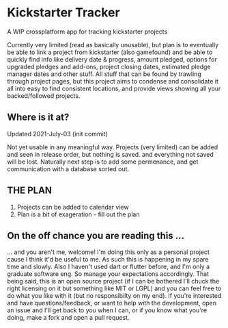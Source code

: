 # Kickstarter Tracker

A WIP crossplatform app for tracking kickstarter projects

Currently very limited (read as basically unusable), but plan is to eventually be able
to link a project from kickstarter (also gamefound) and be able to quickly find info like
delivery date & progress, amount pledged, options for upgraded pledges and add-ons, project
closing dates, estimated pledge manager dates and other stuff. All stuff that can be found by
trawling through project pages, but this project aims to condense and consolidate it all into
easy to find consistent locations, and provide views showing all your backed/followed projects.

## Where is it at?
Updated 2021-July-03 (init commit)

Not yet usable in any meaningful way. Projects (very limited) can be added and seen in release order,
but nothing is saved. and everything not saved will be lost. Naturally next step is to add some permenance,
and get communication with a database sorted out.

## THE PLAN
<ol>
  <li> Projects can be added to calendar view </li>
  <li> Plan is a bit of exageration - fill out the plan </li>
</ol>

## On the off chance you are reading this ...
... and you aren't me, welcome! I'm doing this only as a personal project cause I think it'd be useful
to me. As such this is happening in my spare time and slowly. Also I haven't used dart or flutter before,
and I'm only a graduate software eng. So manage your expectations accordingly. That being said,
this is an open source project (if I can be bothered I'll chuck the right licensing on it but something like
MIT or LGPL) and you can feel free to do what you like with it (but no responsibilty on my end).
If you're interested and have questions/feedback, or want to help with the development, open an issue
and I'll get back to you when I can, or if you know what you're doing, make a fork and open a pull request.

